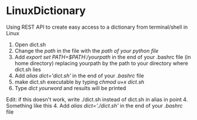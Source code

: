 # LinuxDictionary  
Using REST API to create easy access to a dictionary from terminal/shell in Linux  

1. Open dict.sh  
2. Change the *path* in the file with the *path of your python file*
3. Add *export set PATH=$PATH:/yourpath* in the end of your .bashrc file (in home directory) replacing yourpath by the path to your directory where dict.sh lies   
4. Add *alias dict='dict.sh'* in the end of your *.bashrc* file  
5. make dict.sh executable by typing *chmod u+x dict.sh*  
6. Type _dict yourword_ and results will be printed


Edit: if this doesn't work, write ./dict.sh instead of dict.sh in alias in point 4. 
Something like this
4. Add *alias dict='./dict.sh'* in the end of your *.bashrc* file
